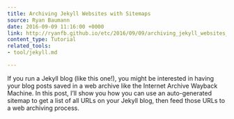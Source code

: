 ```yaml
---
title: Archiving Jekyll Websites with Sitemaps
source: Ryan Baumann
date: 2016-09-09 11:16:00 +0000
link: http://ryanfb.github.io/etc/2016/09/09/archiving_jekyll_websites_with_sitemaps.html
content_type: Tutorial
related_tools:
- tool/jekyll.md

---
```

If you run a Jekyll blog (like this one!), you might be interested in having your blog posts saved in a web archive like the Internet Archive Wayback Machine. In this post, I’ll show you how you can use an auto-generated sitemap to get a list of all URLs on your Jekyll blog, then feed those URLs to a web archiving process.





